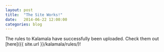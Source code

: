 ```yaml
---
layout: post
title:  "The Site Works!"
date:   2014-06-22 12:00:00
categories: blog
---
```


The rules to Kalamala have successfully been uploaded. Check them out [here]({{ site.url }}/kalamala/rules/)!
